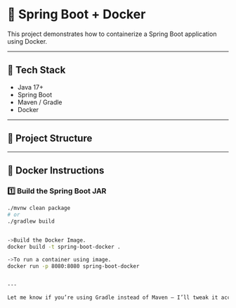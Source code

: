# 🚀 Spring Boot + Docker

This project demonstrates how to containerize a Spring Boot application using Docker.

---

## 🧱 Tech Stack

- Java 17+
- Spring Boot
- Maven / Gradle
- Docker

---

## 📂 Project Structure

---

## 🐳 Docker Instructions

### 1️⃣ Build the Spring Boot JAR

```bash
./mvnw clean package
# or
./gradlew build


->Build the Docker Image.
docker build -t spring-boot-docker .

->To run a container using image.
docker run -p 8080:8080 spring-boot-docker


---

Let me know if you’re using Gradle instead of Maven — I’ll tweak it accordingly. Also, if your JAR has a specific name, we can update the `Dockerfile` too!


